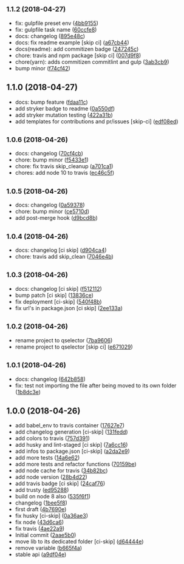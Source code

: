<a name="1.1.2"></a>
## <small>1.1.2 (2018-04-27)</small>

* fix: gulpfile preset env ([4bb9155](https://github.com/lbenie/qselector/commit/4bb9155))
* fix: gulpfile task name ([60ccfe8](https://github.com/lbenie/qselector/commit/60ccfe8))
* docs: changelog ([895e48c](https://github.com/lbenie/qselector/commit/895e48c))
* docs: fix readme example [skip ci] ([a67cb44](https://github.com/lbenie/qselector/commit/a67cb44))
* docs(readme): add commitizen badge ([247245c](https://github.com/lbenie/qselector/commit/247245c))
* chore: travis and npm package [skip ci] ([007d9f8](https://github.com/lbenie/qselector/commit/007d9f8))
* chore(yarn): adds commitizen commitlint and gulp ([3ab3cb9](https://github.com/lbenie/qselector/commit/3ab3cb9))
* bump minor ([f74cf42](https://github.com/lbenie/qselector/commit/f74cf42))



<a name="1.1.0"></a>
## 1.1.0 (2018-04-27)

* docs: bump feature ([fdaa11c](https://github.com/lbenie/qselector/commit/fdaa11c))
* add stryker badge to readme ([0a550df](https://github.com/lbenie/qselector/commit/0a550df))
* add stryker mutation testing ([422a31b](https://github.com/lbenie/qselector/commit/422a31b))
* add templates for contributions and pr/issues [skip-ci] ([edf08ed](https://github.com/lbenie/qselector/commit/edf08ed))



<a name="1.0.6"></a>
## <small>1.0.6 (2018-04-26)</small>

* docs: changelog ([70cf4cb](https://github.com/lbenie/qselector/commit/70cf4cb))
* chore: bump minor ([f5433e1](https://github.com/lbenie/qselector/commit/f5433e1))
* chore: fix travis skip_cleanup ([a701ca1](https://github.com/lbenie/qselector/commit/a701ca1))
* chores: add node 10 to travis ([ec46c5f](https://github.com/lbenie/qselector/commit/ec46c5f))



<a name="1.0.5"></a>
## <small>1.0.5 (2018-04-26)</small>

* docs: changelog ([0a59378](https://github.com/lbenie/qselector/commit/0a59378))
* chore: bump minor ([ce5710d](https://github.com/lbenie/qselector/commit/ce5710d))
* add post-merge hook ([d9bcd8b](https://github.com/lbenie/qselector/commit/d9bcd8b))



<a name="1.0.4"></a>
## <small>1.0.4 (2018-04-26)</small>

* docs: changelog [ci skip] ([d904ca4](https://github.com/lbenie/qselector/commit/d904ca4))
* chore: travis add skip_clean ([7046e4b](https://github.com/lbenie/qselector/commit/7046e4b))



<a name="1.0.3"></a>
## <small>1.0.3 (2018-04-26)</small>

* docs: changelog [ci skip] ([f512112](https://github.com/lbenie/qselector/commit/f512112))
* bump patch [ci skip] ([13836ce](https://github.com/lbenie/qselector/commit/13836ce))
* fix deployment [ci-skip] ([540f48b](https://github.com/lbenie/qselector/commit/540f48b))
* fix url's in package.json [ci skip] ([2ee133a](https://github.com/lbenie/qselector/commit/2ee133a))



<a name="1.0.2"></a>
## <small>1.0.2 (2018-04-26)</small>

* rename project to qselector ([7ba9606](https://github.com/lbenie/qselector/commit/7ba9606))
* rename project to qselector [skip ci] ([e671029](https://github.com/lbenie/qselector/commit/e671029))



<a name="1.0.1"></a>
## <small>1.0.1 (2018-04-26)</small>

* docs: changelog ([642b858](https://github.com/lbenie/qselector/commit/642b858))
* fix: test not importing the file after being moved to its own folder ([1b8dc3e](https://github.com/lbenie/qselector/commit/1b8dc3e))



<a name="1.0.0"></a>
## 1.0.0 (2018-04-26)

* add babel_env to travis container ([17627e7](https://github.com/lbenie/qselector/commit/17627e7))
* add changelog generation [ci-skip] ([131fedd](https://github.com/lbenie/qselector/commit/131fedd))
* add colors to travis ([757d391](https://github.com/lbenie/qselector/commit/757d391))
* add husky and lint-staged [ci skip] ([7a6cc16](https://github.com/lbenie/qselector/commit/7a6cc16))
* add infos to package.json [ci-skip] ([a2da2e9](https://github.com/lbenie/qselector/commit/a2da2e9))
* add more tests ([14a6e62](https://github.com/lbenie/qselector/commit/14a6e62))
* add more tests and refactor functions ([70159be](https://github.com/lbenie/qselector/commit/70159be))
* add node cache for travis ([34b82bc](https://github.com/lbenie/qselector/commit/34b82bc))
* add node version ([28b4d22](https://github.com/lbenie/qselector/commit/28b4d22))
* add travis badge [ci skip] ([24caf76](https://github.com/lbenie/qselector/commit/24caf76))
* add trusty ([ed95288](https://github.com/lbenie/qselector/commit/ed95288))
* build on node 8 also ([535f6f1](https://github.com/lbenie/qselector/commit/535f6f1))
* changelog ([1bee5f8](https://github.com/lbenie/qselector/commit/1bee5f8))
* first draft ([4b7690e](https://github.com/lbenie/qselector/commit/4b7690e))
* fix husky [ci-skip] ([0a36ae3](https://github.com/lbenie/qselector/commit/0a36ae3))
* fix node ([43d6ca6](https://github.com/lbenie/qselector/commit/43d6ca6))
* fix travis ([4ae22a9](https://github.com/lbenie/qselector/commit/4ae22a9))
* Initial commit ([2aae5b0](https://github.com/lbenie/qselector/commit/2aae5b0))
* move lib to its dedicated folder [ci-skip] ([d64444e](https://github.com/lbenie/qselector/commit/d64444e))
* remove variable ([b665f4a](https://github.com/lbenie/qselector/commit/b665f4a))
* stable api ([a9df04e](https://github.com/lbenie/qselector/commit/a9df04e))



